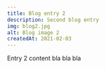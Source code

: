 ```yaml
--- 
title: Blog entry 2
description: Second blog entry
img: blog2.jpg
alt: Blog image 2
createdAt: 2021-02-03
--- 
```


Entry 2 content bla bla bla